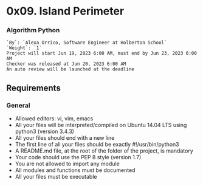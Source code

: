 # 0x09. Island Perimeter
### Algorithm Python

    `By`: `Alexa Orrico, Software Engineer at Holberton School`
    `Weight`: `1`
    Project will start Jun 19, 2023 6:00 AM, must end by Jun 23, 2023 6:00 AM
    Checker was released at Jun 20, 2023 6:00 AM
    An auto review will be launched at the deadline

## Requirements
### General

*    Allowed editors: vi, vim, emacs
*    All your files will be interpreted/compiled on Ubuntu 14.04 LTS using python3 (version 3.4.3)
*    All your files should end with a new line
*    The first line of all your files should be exactly #!/usr/bin/python3
*    A README.md file, at the root of the folder of the project, is mandatory
*    Your code should use the PEP 8 style (version 1.7)
*    You are not allowed to import any module
*    All modules and functions must be documented
*    All your files must be executable


